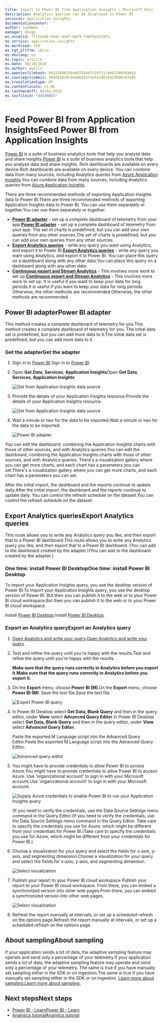 ```yaml
---
title: Export to Power BI from Application Insights | Microsoft Docs
description: Analytics queries can be displayed in Power BI.
services: application-insights
documentationcenter: ''
author: noamben
manager: douge
ms.assetid: 7f13ea66-09dc-450f-b8f9-f40fdad239f2
ms.service: application-insights
ms.workload: tbd
ms.tgt_pltfrm: ibiza
ms.devlang: na
ms.topic: article
ms.date: 10/18/2016
ms.author: awills
ms.openlocfilehash: bb1528d0295e60255b87c24f11c4d6228658a8a2
ms.sourcegitcommit: 5b9d839c0c0a94b293fdafe1d6e5429506c07e05
ms.translationtype: HT
ms.contentlocale: nl-NL
ms.lasthandoff: 08/02/2018
ms.locfileid: "44549853"
---
```

# <a name="feed-power-bi-from-application-insights"></a><span data-ttu-id="da783-103">Feed Power BI from Application Insights</span><span class="sxs-lookup"><span data-stu-id="da783-103">Feed Power BI from Application Insights</span></span>
<span data-ttu-id="da783-104">[Power BI](http://www.powerbi.com/) is a suite of business analytics tools that help you analyze data and share insights.</span><span class="sxs-lookup"><span data-stu-id="da783-104">[Power BI](http://www.powerbi.com/) is a suite of business analytics tools that help you analyze data and share insights.</span></span> <span data-ttu-id="da783-105">Rich dashboards are available on every device.</span><span class="sxs-lookup"><span data-stu-id="da783-105">Rich dashboards are available on every device.</span></span> <span data-ttu-id="da783-106">You can combine data from many sources, including Analytics queries from [Azure Application Insights](app-insights-overview.md).</span><span class="sxs-lookup"><span data-stu-id="da783-106">You can combine data from many sources, including Analytics queries from [Azure Application Insights](app-insights-overview.md).</span></span>

<span data-ttu-id="da783-107">There are three recommended methods of exporting Application Insights data to Power BI.</span><span class="sxs-lookup"><span data-stu-id="da783-107">There are three recommended methods of exporting Application Insights data to Power BI.</span></span> <span data-ttu-id="da783-108">You can use them separately or together.</span><span class="sxs-lookup"><span data-stu-id="da783-108">You can use them separately or together.</span></span>

* <span data-ttu-id="da783-109">[**Power BI adapter**](#power-pi-adapter) - set up a complete dashboard of telemetry from your app.</span><span class="sxs-lookup"><span data-stu-id="da783-109">[**Power BI adapter**](#power-pi-adapter) - set up a complete dashboard of telemetry from your app.</span></span> <span data-ttu-id="da783-110">The set of charts is predefined, but you can add your own queries from any other sources.</span><span class="sxs-lookup"><span data-stu-id="da783-110">The set of charts is predefined, but you can add your own queries from any other sources.</span></span>
* <span data-ttu-id="da783-111">[**Export Analytics queries**](#export-analytics-queries) - write any query you want using Analytics, and export it to Power BI.</span><span class="sxs-lookup"><span data-stu-id="da783-111">[**Export Analytics queries**](#export-analytics-queries) - write any query you want using Analytics, and export it to Power BI.</span></span> <span data-ttu-id="da783-112">You can place this query on a dashboard along with any other data.</span><span class="sxs-lookup"><span data-stu-id="da783-112">You can place this query on a dashboard along with any other data.</span></span>
* <span data-ttu-id="da783-113">[**Continuous export and Stream Analytics**](app-insights-export-stream-analytics.md) - This involves more work to set up.</span><span class="sxs-lookup"><span data-stu-id="da783-113">[**Continuous export and Stream Analytics**](app-insights-export-stream-analytics.md) - This involves more work to set up.</span></span> <span data-ttu-id="da783-114">It is useful if you want to keep your data for long periods.</span><span class="sxs-lookup"><span data-stu-id="da783-114">It is useful if you want to keep your data for long periods.</span></span> <span data-ttu-id="da783-115">Otherwise, the other methods are recommended.</span><span class="sxs-lookup"><span data-stu-id="da783-115">Otherwise, the other methods are recommended.</span></span>

## <a name="power-bi-adapter"></a><span data-ttu-id="da783-116">Power BI adapter</span><span class="sxs-lookup"><span data-stu-id="da783-116">Power BI adapter</span></span>
<span data-ttu-id="da783-117">This method creates a complete dashboard of telemetry for you.</span><span class="sxs-lookup"><span data-stu-id="da783-117">This method creates a complete dashboard of telemetry for you.</span></span> <span data-ttu-id="da783-118">The initial data set is predefined, but you can add more data to it.</span><span class="sxs-lookup"><span data-stu-id="da783-118">The initial data set is predefined, but you can add more data to it.</span></span>

### <a name="get-the-adapter"></a><span data-ttu-id="da783-119">Get the adapter</span><span class="sxs-lookup"><span data-stu-id="da783-119">Get the adapter</span></span>
1. <span data-ttu-id="da783-120">Sign in to [Power BI](https://app.powerbi.com/).</span><span class="sxs-lookup"><span data-stu-id="da783-120">Sign in to [Power BI](https://app.powerbi.com/).</span></span>
2. <span data-ttu-id="da783-121">Open **Get Data**, **Services**, **Application Insights**</span><span class="sxs-lookup"><span data-stu-id="da783-121">Open **Get Data**, **Services**, **Application Insights**</span></span>
   
    ![Get from Application Insights data source](https://docstestmedia1.blob.core.windows.net/azure-media/articles/application-insights/media/app-insights-export-power-bi/power-bi-adapter.png)
3. <span data-ttu-id="da783-123">Provide the details of your Application Insights resource.</span><span class="sxs-lookup"><span data-stu-id="da783-123">Provide the details of your Application Insights resource.</span></span>
   
    ![Get from Application Insights data source](https://docstestmedia1.blob.core.windows.net/azure-media/articles/application-insights/media/app-insights-export-power-bi/azure-subscription-resource-group-name.png)
4. <span data-ttu-id="da783-125">Wait a minute or two for the data to be imported.</span><span class="sxs-lookup"><span data-stu-id="da783-125">Wait a minute or two for the data to be imported.</span></span>
   
    ![Power BI adapter](https://docstestmedia1.blob.core.windows.net/azure-media/articles/application-insights/media/app-insights-export-power-bi/010.png)

<span data-ttu-id="da783-127">You can edit the dashboard, combining the Application Insights charts with those of other sources, and with Analytics queries.</span><span class="sxs-lookup"><span data-stu-id="da783-127">You can edit the dashboard, combining the Application Insights charts with those of other sources, and with Analytics queries.</span></span> <span data-ttu-id="da783-128">There's a visualization gallery where you can get more charts, and each chart has a parameters you can set.</span><span class="sxs-lookup"><span data-stu-id="da783-128">There's a visualization gallery where you can get more charts, and each chart has a parameters you can set.</span></span>

<span data-ttu-id="da783-129">After the initial import, the dashboard and the reports continue to update daily.</span><span class="sxs-lookup"><span data-stu-id="da783-129">After the initial import, the dashboard and the reports continue to update daily.</span></span> <span data-ttu-id="da783-130">You can control the refresh schedule on the dataset.</span><span class="sxs-lookup"><span data-stu-id="da783-130">You can control the refresh schedule on the dataset.</span></span>

## <a name="export-analytics-queries"></a><span data-ttu-id="da783-131">Export Analytics queries</span><span class="sxs-lookup"><span data-stu-id="da783-131">Export Analytics queries</span></span>
<span data-ttu-id="da783-132">This route allows you to write any Analytics query you like, and then export that to a Power BI dashboard.</span><span class="sxs-lookup"><span data-stu-id="da783-132">This route allows you to write any Analytics query you like, and then export that to a Power BI dashboard.</span></span> <span data-ttu-id="da783-133">(You can add to the dashboard created by the adapter.)</span><span class="sxs-lookup"><span data-stu-id="da783-133">(You can add to the dashboard created by the adapter.)</span></span>

### <a name="one-time-install-power-bi-desktop"></a><span data-ttu-id="da783-134">One time: install Power BI Desktop</span><span class="sxs-lookup"><span data-stu-id="da783-134">One time: install Power BI Desktop</span></span>
<span data-ttu-id="da783-135">To import your Application Insights query, you use the desktop version of Power BI.</span><span class="sxs-lookup"><span data-stu-id="da783-135">To import your Application Insights query, you use the desktop version of Power BI.</span></span> <span data-ttu-id="da783-136">But then you can publish it to the web or to your Power BI cloud workspace.</span><span class="sxs-lookup"><span data-stu-id="da783-136">But then you can publish it to the web or to your Power BI cloud workspace.</span></span> 

<span data-ttu-id="da783-137">Install [Power BI Desktop](https://powerbi.microsoft.com/en-us/desktop/).</span><span class="sxs-lookup"><span data-stu-id="da783-137">Install [Power BI Desktop](https://powerbi.microsoft.com/en-us/desktop/).</span></span>

### <a name="export-an-analytics-query"></a><span data-ttu-id="da783-138">Export an Analytics query</span><span class="sxs-lookup"><span data-stu-id="da783-138">Export an Analytics query</span></span>
1. <span data-ttu-id="da783-139">[Open Analytics and write your query](app-insights-analytics-tour.md).</span><span class="sxs-lookup"><span data-stu-id="da783-139">[Open Analytics and write your query](app-insights-analytics-tour.md).</span></span>
2. <span data-ttu-id="da783-140">Test and refine the query until you're happy with the results.</span><span class="sxs-lookup"><span data-stu-id="da783-140">Test and refine the query until you're happy with the results.</span></span>

   <span data-ttu-id="da783-141">**Make sure that the query runs correctly in Analytics before you export it.**</span><span class="sxs-lookup"><span data-stu-id="da783-141">**Make sure that the query runs correctly in Analytics before you export it.**</span></span>
3. <span data-ttu-id="da783-142">On the **Export** menu, choose **Power BI (M)**.</span><span class="sxs-lookup"><span data-stu-id="da783-142">On the **Export** menu, choose **Power BI (M)**.</span></span> <span data-ttu-id="da783-143">Save the text file.</span><span class="sxs-lookup"><span data-stu-id="da783-143">Save the text file.</span></span>
   
    ![Export Power BI query](https://docstestmedia1.blob.core.windows.net/azure-media/articles/application-insights/media/app-insights-export-power-bi/analytics-export-power-bi.png)
4. <span data-ttu-id="da783-145">In Power BI Desktop select **Get Data, Blank Query** and then in the query editor, under **View** select **Advanced Query Editor**.</span><span class="sxs-lookup"><span data-stu-id="da783-145">In Power BI Desktop select **Get Data, Blank Query** and then in the query editor, under **View** select **Advanced Query Editor**.</span></span>

    <span data-ttu-id="da783-146">Paste the exported M Language script into the Advanced Query Editor.</span><span class="sxs-lookup"><span data-stu-id="da783-146">Paste the exported M Language script into the Advanced Query Editor.</span></span>

    ![Advanced query editor](https://docstestmedia1.blob.core.windows.net/azure-media/articles/application-insights/media/app-insights-export-power-bi/power-bi-import-analytics-query.png)

1. <span data-ttu-id="da783-148">You might have to provide credentials to allow Power BI to access Azure.</span><span class="sxs-lookup"><span data-stu-id="da783-148">You might have to provide credentials to allow Power BI to access Azure.</span></span> <span data-ttu-id="da783-149">Use 'organizational account' to sign in with your Microsoft account.</span><span class="sxs-lookup"><span data-stu-id="da783-149">Use 'organizational account' to sign in with your Microsoft account.</span></span>
   
    ![Supply Azure credentials to enable Power BI to run your Application Insights query](https://docstestmedia1.blob.core.windows.net/azure-media/articles/application-insights/media/app-insights-export-power-bi/power-bi-import-sign-in.png)

    <span data-ttu-id="da783-151">(If you need to verify the credentials, use the Data Source Settings menu command in the Query Editor.</span><span class="sxs-lookup"><span data-stu-id="da783-151">(If you need to verify the credentials, use the Data Source Settings menu command in the Query Editor.</span></span> <span data-ttu-id="da783-152">Take care to specify the credentials you use for Azure, which might be different from your credentials for Power BI.)</span><span class="sxs-lookup"><span data-stu-id="da783-152">Take care to specify the credentials you use for Azure, which might be different from your credentials for Power BI.)</span></span>
2. <span data-ttu-id="da783-153">Choose a visualization for your query and select the fields for x-axis, y-axis, and segmenting dimension.</span><span class="sxs-lookup"><span data-stu-id="da783-153">Choose a visualization for your query and select the fields for x-axis, y-axis, and segmenting dimension.</span></span>
   
    ![Select visualization](https://docstestmedia1.blob.core.windows.net/azure-media/articles/application-insights/media/app-insights-export-power-bi/power-bi-analytics-visualize.png)
3. <span data-ttu-id="da783-155">Publish your report to your Power BI cloud workspace.</span><span class="sxs-lookup"><span data-stu-id="da783-155">Publish your report to your Power BI cloud workspace.</span></span> <span data-ttu-id="da783-156">From there, you can embed a synchronized version into other web pages.</span><span class="sxs-lookup"><span data-stu-id="da783-156">From there, you can embed a synchronized version into other web pages.</span></span>
   
    ![Select visualization](https://docstestmedia1.blob.core.windows.net/azure-media/articles/application-insights/media/app-insights-export-power-bi/publish-power-bi.png)
4. <span data-ttu-id="da783-158">Refresh the report manually at intervals, or set up a scheduled refresh on the options page.</span><span class="sxs-lookup"><span data-stu-id="da783-158">Refresh the report manually at intervals, or set up a scheduled refresh on the options page.</span></span>

## <a name="about-sampling"></a><span data-ttu-id="da783-159">About sampling</span><span class="sxs-lookup"><span data-stu-id="da783-159">About sampling</span></span>
<span data-ttu-id="da783-160">If your application sends a lot of data, the adaptive sampling feature may operate and send only a percentage of your telemetry.</span><span class="sxs-lookup"><span data-stu-id="da783-160">If your application sends a lot of data, the adaptive sampling feature may operate and send only a percentage of your telemetry.</span></span> <span data-ttu-id="da783-161">The same is true if you have manually set sampling either in the SDK or on ingestion.</span><span class="sxs-lookup"><span data-stu-id="da783-161">The same is true if you have manually set sampling either in the SDK or on ingestion.</span></span> [<span data-ttu-id="da783-162">Learn more about sampling.</span><span class="sxs-lookup"><span data-stu-id="da783-162">Learn more about sampling.</span></span>](app-insights-sampling.md)

## <a name="next-steps"></a><span data-ttu-id="da783-163">Next steps</span><span class="sxs-lookup"><span data-stu-id="da783-163">Next steps</span></span>
* [<span data-ttu-id="da783-164">Power BI - Learn</span><span class="sxs-lookup"><span data-stu-id="da783-164">Power BI - Learn</span></span>](http://www.powerbi.com/learning/)
* [<span data-ttu-id="da783-165">Analytics tutorial</span><span class="sxs-lookup"><span data-stu-id="da783-165">Analytics tutorial</span></span>](app-insights-analytics-tour.md)









